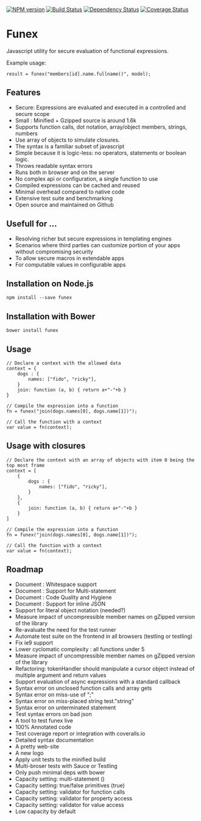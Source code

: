 [![NPM version](https://badge.fury.io/js/funex.png)](http://badge.fury.io/js/funex)
[![Build Status](https://travis-ci.org/masyl/funex.png)](https://travis-ci.org/masyl/funex)
[![Dependency Status](https://gemnasium.com/masyl/funex.png)](https://gemnasium.com/masyl/funex)
[![Coverage Status](https://coveralls.io/repos/masyl/funex/badge.png?branch=master)](https://coveralls.io/r/masyl/funex)

# Funex

Javascript utility for secure evaluation of functional expressions.

Example usage:

	result = funex("members[id].name.fullname()", model);

## Features
- Secure: Expressions are evaluated and executed in a controlled and secure scope
- Small : Minified + Gzipped source is around 1.6k
- Supports function calls, dot notation, array/object members, strings, numbers
- Use array of objects to simulate closures.
- The syntax is a familiar subset of javascript
- Simple because it is logic-less: no operators, statements or boolean logic.
- Throws readable syntax errors
- Runs both in browser and on the server
- No complex api or configuration, a single function to use
- Compiled expressions can be cached and reused
- Minimal overhead compared to native code
- Extensive test suite and benchmarking
- Open source and maintained on Github

## Usefull for ...
- Resolving richer but secure expressions in templating engines
- Scenarios where third parties can customize portion of your apps without
compromising security
- To allow secure macros in extendable apps
- For computable values in configurable apps

## Installation on Node.js

	npm install --save funex

## Installation with Bower

	bower install funex

## Usage

	// Declare a context with the allowed data
	context = {
		dogs : {
			names: ["fido", "ricky"],
		}
		join: function (a, b) { return a+"-"+b }
	}

	// Compile the expression into a function
	fn = funex("join(dogs.names[0], dogs.name[1])");

	// Call the function with a context
	var value = fn(context);

## Usage with closures

	// Declare the context with an array of objects with item 0 being the top most frame
	context = [
		{
			dogs : {
				names: ["fido", "ricky"],
			}
		},
		{
			join: function (a, b) { return a+"-"+b }
		}
	]

	// Compile the expression into a function
	fn = funex("join(dogs.names[0], dogs.name[1])");

	// Call the function with a context
	var value = fn(context);


## Roadmap
- Document : Whitespace support
- Document : Support for Multi-statement
- Document : Code Quality and Hygiene
- Document : Support for inline JSON 
- Support for literal object notation (needed?)
- Measure impact of uncompressible member names on gZipped version of the library
- Re-avaluate the need for the test runner
- Automate test suite on the frontend in all browsers (testling or testling)
- Fix ie9 support
- Lower cyclomatic complexity : all functions under 5
- Measure impact of uncompressible member names on gZipped version of the library
- Refactoring: tokenHandler should manipulate a cursor object instead of multiple argument and return values
- Support evaluation of async expressions with a standard callback
- Syntax error on unclosed function calls and array gets
- Syntax error on miss-use of ";"
- Syntax error on miss-placed string test."string"
- Syntax error on unterminated statement
- Test syntax errors on bad json
- A tool to test funex live
- 100% Annotated code
- Test coverage report or integration with coveralls.io
- Detailed syntax documentation
- A pretty web-site
- A new logo
- Apply unit tests to the minified build
- Multi-broser tests with Sauce or Testling
- Only push minimal deps with bower
- Capacity setting: multi-statement ()
- Capacity setting: true/false primitives (true) 
- Capacity setting: validator for function calls
- Capacity setting: validator for property access
- Capacity setting: validator for value access
- Low capacity by default
